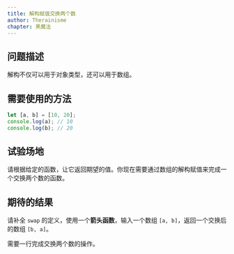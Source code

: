 ```yaml
---
title: 解构赋值交换两个数
author: Therainisme
chapter: 黑魔法
---
```


## 问题描述

解构不仅可以用于对象类型，还可以用于数组。

## 需要使用的方法

```js
let [a, b] = [10, 20];
console.log(a); // 10
console.log(b); // 20
```

## 试验场地

请根据给定的函数，让它返回期望的值。你现在需要通过数组的解构赋值来完成一个交换两个数的函数。

## 期待的结果

请补全 `swap` 的定义，使用一个**箭头函数**，输入一个数组 `[a, b]`，返回一个交换后的数组 `[b, a]`。

需要一行完成交换两个数的操作。

<script test>
;let testFuncArray = [
    [[1, 2],[2, 1]],
    [[100, 2],[2, 100]],
    [[1.2, 2.33],[2.33, 1.2]]
];
for (const [input, output] of testFuncArray) {
    const outputArray = solution.swap(input);
    const [oa, ob] = output;
    if (oa !== outputArray[0] || ob !== outputArray[1]) return false;
}
return true
</script>

<script template>
solution.swap = ;
</script>